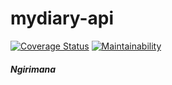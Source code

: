 # mydiary-api
[![Coverage Status](https://coveralls.io/repos/github/ngirimana/mydiary-api/badge.svg?branch=devlop)](https://coveralls.io/github/ngirimana/mydiary-api?branch=devlop)  [![Maintainability](https://api.codeclimate.com/v1/badges/984a71aa00e5b6022beb/maintainability)](https://codeclimate.com/github/ngirimana/mydiary-api/maintainability)

##### Ngirimana
